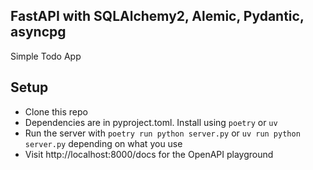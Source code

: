 ## FastAPI with SQLAlchemy2, Alemic, Pydantic, asyncpg
  Simple Todo App

## Setup
  * Clone this repo
  * Dependencies are in pyproject.toml. Install using `poetry` or `uv`
  * Run the server with `poetry run python server.py` or `uv run python server.py` depending on what you use
  * Visit http://localhost:8000/docs for the OpenAPI playground
